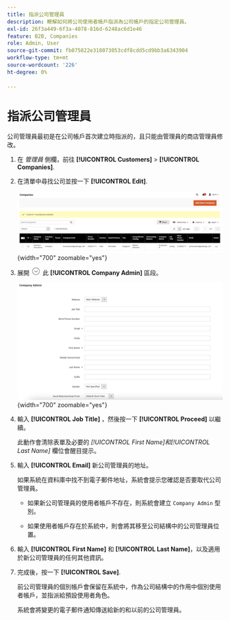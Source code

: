 ```yaml
---
title: 指派公司管理員
description: 瞭解如何將公司使用者帳戶指派為公司帳戶的指定公司管理員。
exl-id: 26f3a449-6f3a-4078-816d-6248ac6d1e46
feature: B2B, Companies
role: Admin, User
source-git-commit: fb075822e318073053cdf8cdd5cd9bb3a6343904
workflow-type: tm+mt
source-wordcount: '226'
ht-degree: 0%

---
```


# 指派公司管理員

公司管理員最初是在公司帳戶首次建立時指派的，且只能由管理員的商店管理員修改。

1. 在 _管理員_ 側欄，前往 **[!UICONTROL Customers]** > **[!UICONTROL Companies]**.

1. 在清單中尋找公司並按一下 **[!UICONTROL Edit]**.

   ![公司](./assets/companies-grid.png){width="700" zoomable="yes"}

1. 展開 ![展開選擇器](../assets/icon-display-expand.png) 此 **[!UICONTROL Company Admin]** 區段。

   ![公司管理員](./assets/company-create-company-admin.png){width="700" zoomable="yes"}

1. 輸入 **[!UICONTROL Job Title]** ，然後按一下 **[!UICONTROL Proceed]** 以繼續。

   此動作會清除表單及必要的 _[!UICONTROL First Name]_和_[!UICONTROL Last Name]_ 欄位會醒目提示。

1. 輸入 **[!UICONTROL Email]** 新公司管理員的地址。

   如果系統在資料庫中找不到電子郵件地址，系統會提示您確認是否要取代公司管理員。

   - 如果新公司管理員的使用者帳戶不存在，則系統會建立 `Company Admin` 型別。

   - 如果使用者帳戶存在於系統中，則會將其移至公司結構中的公司管理員位置。

1. 輸入 **[!UICONTROL First Name]** 和 **[!UICONTROL Last Name]**，以及適用於新公司管理員的任何其他資訊。

1. 完成後，按一下 **[!UICONTROL Save]**.

   前公司管理員的個別帳戶會保留在系統中，作為公司結構中的作用中個別使用者帳戶，並指派給預設使用者角色。

   系統會將變更的電子郵件通知傳送給新的和以前的公司管理員。
